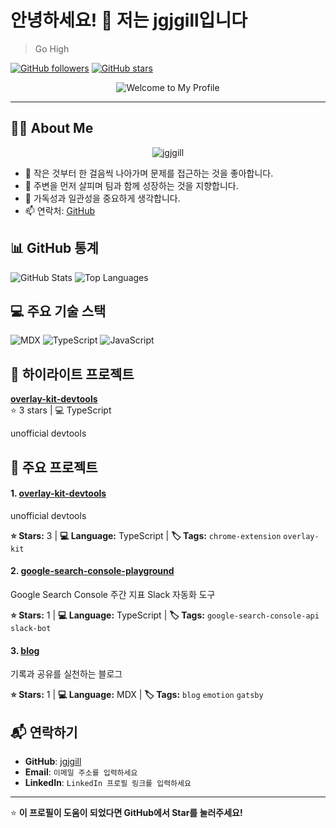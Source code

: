 # 안녕하세요! 👋 저는 jgjgill입니다

> Go High

[![GitHub followers](https://img.shields.io/github/followers/jgjgill?label=Follow&style=social)](https://github.com/jgjgill)
[![GitHub stars](https://img.shields.io/github/stars/jgjgill?affiliations=OWNER&style=social)](https://github.com/jgjgill)

<div align="center">

  ![Welcome to My Profile](https://www.profile-readme.store/api/wave-banner?title=Welcome+to+My+Profile&subtitle=Go+High&theme=dark)

</div>

---

## 🧑‍💻 About Me

<div align="center">

  ![jgjgill](https://www.profile-readme.store/api/neon-sign?text=jgjgill&subtitle=Frontend+Developer&theme=cyberpunk&animation=flicker)

</div>


- 🔭 작은 것부터 한 걸음씩 나아가며 문제를 접근하는 것을 좋아합니다.
- 🌱 주변을 먼저 살피며 팀과 함께 성장하는 것을 지향합니다.
- 💬 가독성과 일관성을 중요하게 생각합니다.
- 📫 연락처: [GitHub](https://github.com/jgjgill)

## 📊 GitHub 통계


![GitHub Stats](https://github-readme-stats.vercel.app/api?username=jgjgill&show_icons=true&theme=radical&hide_border=true)
![Top Languages](https://github-readme-stats.vercel.app/api/top-langs/?username=jgjgill&layout=compact&theme=radical&hide_border=true)

## 💻 주요 기술 스택
![MDX](https://img.shields.io/badge/MDX-0078D4?style=for-the-badge) ![TypeScript](https://img.shields.io/badge/TypeScript-007ACC?style=for-the-badge&logo=typescript&logoColor=white) ![JavaScript](https://img.shields.io/badge/JavaScript-F7DF1E?style=for-the-badge&logo=javascript&logoColor=black)

## 🌟 하이라이트 프로젝트

**[overlay-kit-devtools](https://github.com/jgjgill/overlay-kit-devtools)**  
⭐ 3 stars | 💻 TypeScript

unofficial devtools


## 🚀 주요 프로젝트

#### 1. [overlay-kit-devtools](https://github.com/jgjgill/overlay-kit-devtools)
unofficial devtools

**⭐ Stars:** 3 | **💻 Language:** TypeScript | **🏷️ Tags:** `chrome-extension` `overlay-kit`


#### 2. [google-search-console-playground](https://github.com/jgjgill/google-search-console-playground)
Google Search Console 주간 지표 Slack 자동화 도구

**⭐ Stars:** 1 | **💻 Language:** TypeScript | **🏷️ Tags:** `google-search-console-api` `slack-bot`


#### 3. [blog](https://github.com/jgjgill/blog)
기록과 공유를 실천하는 블로그

**⭐ Stars:** 1 | **💻 Language:** MDX | **🏷️ Tags:** `blog` `emotion` `gatsby`


## 📬 연락하기

- **GitHub**: [jgjgill](https://github.com/jgjgill)
- **Email**: `이메일 주소를 입력하세요`
- **LinkedIn**: `LinkedIn 프로필 링크를 입력하세요`

---

⭐ **이 프로필이 도움이 되었다면 GitHub에서 Star를 눌러주세요!**
